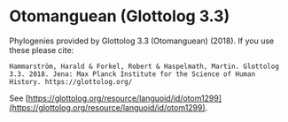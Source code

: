 # Otomanguean (Glottolog 3.3)

Phylogenies provided by Glottolog 3.3 (Otomanguean) (2018). If you use these please cite:

```
Hammarström, Harald & Forkel, Robert & Haspelmath, Martin. Glottolog 3.3. 2018. Jena: Max Planck Institute for the Science of Human History. https://glottolog.org/
```

See  [https://glottolog.org/resource/languoid/id/otom1299](https://glottolog.org/resource/languoid/id/otom1299).

